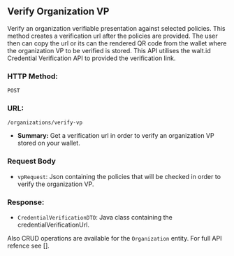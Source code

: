 ## Verify Organization VP
Verify an organization verifiable presentation against selected policies. This method creates a verification url after the policies are provided. The user then can copy the url or its can the rendered QR code from the wallet where the organization VP to be verified is stored. This API utilises the walt.id Credential Verification API to provided the verification link. 

### **HTTP Method:**
`POST`

### **URL:**
`/organizations/verify-vp`

 - **Summary:** Get a verification url in order to verify an organization VP stored on your wallet.

### Request Body
- `vpRequest`: Json containing the policies that will be checked in order to verify the organization VP.
### Response:
- `CredentialVerificationDTO`: Java class containing the credentialVerificationUrl.

Also CRUD operations are available for the `Organization` entity. For full API refence see [].

